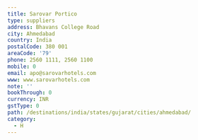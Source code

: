 ```yaml
---
title: Sarovar Portico
type: suppliers
address: Bhavans College Road
city: Ahmedabad
country: India
postalCode: 380 001
areaCode: '79'
phone: 2560 1111, 2560 1100
mobile: 0
email: apo@sarovarhotels.com
www: www.sarovarhotels.com
note: ''
bookThrough: 0
currency: INR
gstType: 0
path: /destinations/india/states/gujarat/cities/ahmedabad/
category:
  - H
---
```


